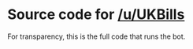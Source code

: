 # Source code for [/u/UKBills](https://www.reddit.com/user/UKbills/)

For transparency, this is the full code that runs the bot.
